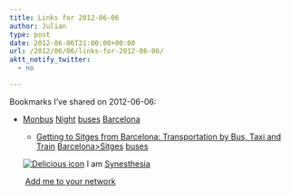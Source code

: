```yaml
---
title: Links for 2012-06-06
author: Julian
type: post
date: 2012-06-06T21:00:00+00:00
url: /2012/06/06/links-for-2012-06-06/
aktt_notify_twitter:
  - no

---
```

Bookmarks I&#8217;ve shared on 2012-06-06:

  * [Monbus][1] 
    [Night][2] [buses][3] [Barcelona][4] </li> 
    
      * [Getting to Sitges from Barcelona: Transportation by Bus, Taxi and Train][5] 
        [Barcelona>Sitges][6] [buses][3] </li> </ul> 
        
        <p class="deliciouslink">
          <a href="http://del.icio.us/synesthesia" title="See all my bookmarks on del.icio.us"><img src="https://www.synesthesia.co.uk/images/deliciousicon.jpg" alt="Delicious icon" /></a>&nbsp;I am <a href="http://del.icio.us/synesthesia" title="See all my bookmarks on del.icio.us">Synesthesia</a>
        </p>
        
        <p class="deliciouslink">
          <a href="http://del.icio.us/network?add=synesthesia" title="Add me to your del.icio.us network"><img src="https://www.synesthesia.co.uk/images/add.gif" alt="" /></a>&nbsp;<a href="http://del.icio.us/network?add=synesthesia" title="Add me to your del.icio.us network">Add me to your network</a>
        </p>

 [1]: http://www.monbus.cat/
 [2]: http://www.delicious.com/synesthesia/Night
 [3]: http://www.delicious.com/synesthesia/buses
 [4]: http://www.delicious.com/synesthesia/Barcelona
 [5]: http://www.sitges-tourist-guide.com/en/transport/getting-to-sitges.html#gettingSitgesBarcelonaTrain
 [6]: http://www.delicious.com/synesthesia/Barcelona%3ESitges